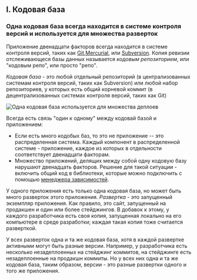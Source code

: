 ## I. Кодовая база
### Одна кодовая база всегда находится в системе контроля версий и используется для множества разверток

Приложение двенадцати факторов всегда находится в системе контроля версий, таких как
[Git](http://git-scm.com/),[Mercurial](http://mercurial.selenic.com/),
или [Subversion](http://subversion.apache.org/). Копия ревизии отслеживающеся базы данных
называется *кодовым репозиторием*, или "кодовым репо", или просто "репо".

*Кодовая база* - это любой отдельный репозиторий (в централизованных системам контроля версий, таких как
Subversion) или любой набор репозиториев, у которых есть общий корневой коммит (в децентрализованных
системах контроля версий, таких как Git)

![Одна кодовая база используется для множества деплоев](/images/codebase-deploys.png)

Всегда есть связь "один к одному" между кодовай базой и приложением:

* Если есть много кодобых баз, то это не приложение -- это распределенная система. Каждый компонент
в распределенной системе - приложение, каждое из которых в отдельности соответствует двенадцати факторам.
* Множество приложений, делящих между собой одну кодовую базу нарушают двенадцать факторов.
Решение для такой ситуации - включить общий код в библиотеки, которые можно подключить с помощью
[менеджера зависимостей](/dependencies).

У одного приложения есть только одна кодовая база, но может быть много разверток этого приложения.
*Развертка* - это запущенный экземпляр приложения. Как правило, это сайт, запущенный на продакшен и один
или более стейджингов. В добавок к этому, у каждого разработчика есть своя копия, запущенная локально
на его компьютере в среде разработки; каждая такая копия тоже считается разверткой.

У всех разверток одна и та же кодовая база, хотя в каждой развертке активными могут быть разные версии.
Например, у разработчика есть несколько незадеплоенных на стейджинг коммитов, на стейджинге есть
незадеплоенные на продакшн коммиты. Но у всех них одна и та же кодовая база, таким образом, версии - это
разные развертки одного и того же приложения.
